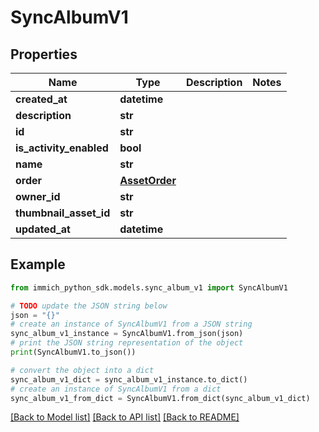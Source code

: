 # SyncAlbumV1


## Properties

Name | Type | Description | Notes
------------ | ------------- | ------------- | -------------
**created_at** | **datetime** |  | 
**description** | **str** |  | 
**id** | **str** |  | 
**is_activity_enabled** | **bool** |  | 
**name** | **str** |  | 
**order** | [**AssetOrder**](AssetOrder.md) |  | 
**owner_id** | **str** |  | 
**thumbnail_asset_id** | **str** |  | 
**updated_at** | **datetime** |  | 

## Example

```python
from immich_python_sdk.models.sync_album_v1 import SyncAlbumV1

# TODO update the JSON string below
json = "{}"
# create an instance of SyncAlbumV1 from a JSON string
sync_album_v1_instance = SyncAlbumV1.from_json(json)
# print the JSON string representation of the object
print(SyncAlbumV1.to_json())

# convert the object into a dict
sync_album_v1_dict = sync_album_v1_instance.to_dict()
# create an instance of SyncAlbumV1 from a dict
sync_album_v1_from_dict = SyncAlbumV1.from_dict(sync_album_v1_dict)
```
[[Back to Model list]](../README.md#documentation-for-models) [[Back to API list]](../README.md#documentation-for-api-endpoints) [[Back to README]](../README.md)


